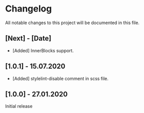 # Changelog
All notable changes to this project will be documented in this file.

## [Next] - [Date]

* [Added] InnerBlocks support.

## [1.0.1] - 15.07.2020

* [Added] stylelint-disable comment in scss file.

## [1.0.0] - 27.01.2020

Initial release
